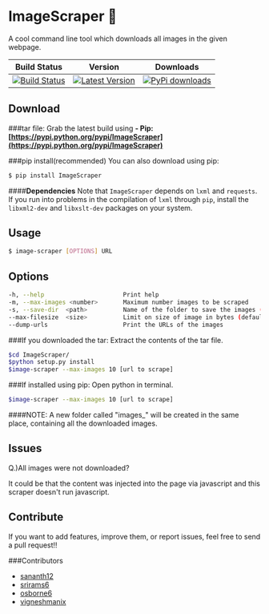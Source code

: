 ImageScraper :page_with_curl:
============
A cool command line tool which downloads all images in the given webpage.

| Build Status | Version | Downloads |
| ------------ | ------- | ------------------- |
| [![Build Status](https://travis-ci.org/sananth12/ImageScraper.svg?branch=master)](https://travis-ci.org/sananth12/ImageScraper) |  [![Latest Version](https://pypip.in/v/ImageScraper/badge.png)](https://pypi.python.org/pypi/ImageScraper/) | [![PyPi downloads](http://img.shields.io/badge/downloads-7k%20total-blue.svg)](https://pypi.python.org/pypi/ImageScraper) |


Download
--------
###tar file:
Grab the latest build using **- Pip: [https://pypi.python.org/pypi/ImageScraper](https://pypi.python.org/pypi/ImageScraper)** 

###pip install(recommended)
You can also download using pip:
```sh
$ pip install ImageScraper
``` 
####**Dependencies**
Note that ``ImageScraper`` depends on ``lxml`` and ``requests``. 
If you run into problems in the compilation of ``lxml`` through ``pip``, install the ``libxml2-dev`` and ``libxslt-dev`` packages on your system.

Usage
-----
```sh
$ image-scraper [OPTIONS] URL
```

Options
-------
```sh
-h, --help                      Print help
-m, --max-images <number>       Maximum number images to be scraped
-s, --save-dir	<path>          Name of the folder to save the images (default: ./images_<domain>)
--max-filesize	<size>          Limit on size of image in bytes (default: 100000000)
--dump-urls                     Print the URLs of the images
```

###If you downloaded the tar:
Extract the contents of the tar file.


```sh
$cd ImageScraper/
$python setup.py install
$image-scraper --max-images 10 [url to scrape]

```

###If installed using pip:
Open python in terminal.

```sh
$image-scraper --max-images 10 [url to scrape]

```


####NOTE:
A new folder called "images_<domain>" will be created in the same place, containing all the downloaded images.


Issues
------

Q.)All images were not downloaded?

It could be that the content was injected into the page via javascript and this scraper doesn't run javascript. 
 

Contribute
----------
If you want to add features, improve them, or report issues, feel free to send a pull request!!

###Contributors

- [sananth12](https://github.com/sananth12)
- [srirams6](https://github.com/srirams6)
- [osborne6](https://github.com/osborne6)
- [vigneshmanix](https://github.com/vigneshmanix)
